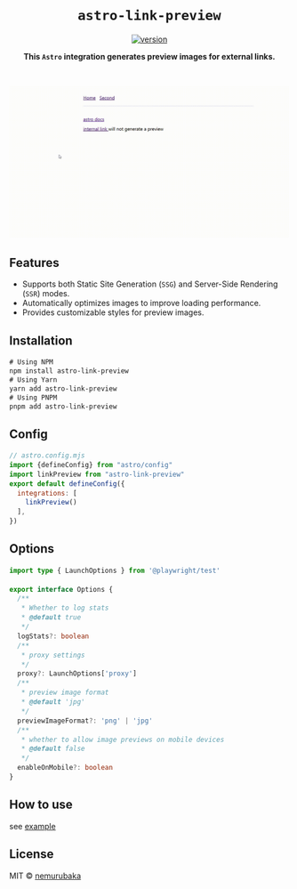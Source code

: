 <h1 align="center">
  <code>astro-link-preview</code>
</h1>

<p align="center">
  <a href="https://npmjs.org/package/astro-link-preview">
    <img src="https://img.shields.io/npm/v/astro-link-preview.svg" alt="version">
  </a>
</p>

<p align="center">
  <strong>
  This <code>Astro</code> integration generates preview images for external links.
  </strong>
</p>

<br>

![demo](/assets/demo.gif)

## Features

- Supports both Static Site Generation (`SSG`) and Server-Side Rendering (`SSR`) modes. 
- Automatically optimizes images to improve loading performance.
- Provides customizable styles for preview images. 

## Installation

```shell
# Using NPM
npm install astro-link-preview
# Using Yarn
yarn add astro-link-preview
# Using PNPM
pnpm add astro-link-preview
```

## Config

```js
// astro.config.mjs
import {defineConfig} from "astro/config"
import linkPreview from "astro-link-preview"
export default defineConfig({
  integrations: [
    linkPreview()
  ],
})
```


## Options

```ts
import type { LaunchOptions } from '@playwright/test'

export interface Options {
  /**
   * Whether to log stats
   * @default true
   */
  logStats?: boolean
  /**
   * proxy settings
   */
  proxy?: LaunchOptions['proxy']
  /**
   * preview image format
   * @default 'jpg'
   */
  previewImageFormat?: 'png' | 'jpg'
  /**
   * whether to allow image previews on mobile devices
   * @default false
   */
  enableOnMobile?: boolean
}
```

## How to use

see [example](./packages/playground/)

## License

MIT &copy; [nemurubaka](https://github.com/cijiugechu)
